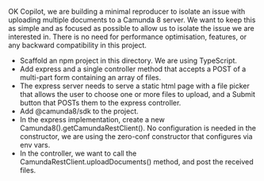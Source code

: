 OK Copilot, we are building a minimal reproducer to isolate an issue with uploading multiple documents to a Camunda 8 server. We want to keep this as simple and as focused as possible to allow us to isolate the issue we are interested in. There is no need for performance optimisation, features, or any backward compatibility in this project.

- Scaffold an npm project in this directory. We are using TypeScript.
- Add express and a single controller method that accepts a POST of a multi-part form containing an array of files. 
- The express server needs to serve a static html page with a file picker that allows the user to choose one or more files to upload, and a Submit button that POSTs them to the express controller.
- Add @camunda8/sdk to the project. 
- In the express implementation, create a new Camunda8().getCamundaRestClient(). No configuration is needed in the constructor, we are using the zero-conf constructor that configures via env vars.
- In the controller, we want to call the CamundaRestClient.uploadDocuments() method, and post the received files. 
